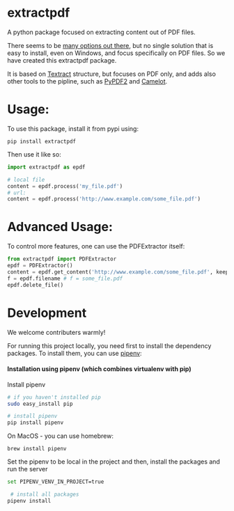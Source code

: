 # extractpdf
A python package focused on extracting content out of PDF files.

There seems to be [many options out there](https://stackoverflow.com/questions/34837707/how-to-extract-text-from-a-pdf-file), but no single solution that is easy to install, even on Windows, and focus specifically on PDF files. So we have created this extractpdf package.

It is based on [Textract](https://github.com/deanmalmgren/textract) structure, but focuses on PDF only, and adds also other tools to the pipline, such as [PyPDF2](https://pythonhosted.org/PyPDF2/) and [Camelot](https://camelot-py.readthedocs.io/en/master/).


# Usage:
To use this package, install it from pypi using:
```
pip install extractpdf
```

Then use it like so:
```python
import extractpdf as epdf

# local file
content = epdf.process('my_file.pdf')
# url:
content = epdf.process('http://www.example.com/some_file.pdf')
```

# Advanced Usage:
To control more features, one can use the PDFExtractor itself:
```python
from extractpdf import PDFExtractor
epdf = PDFExtractor()
content = epdf.get_content('http://www.example.com/some_file.pdf', keep_download=True)
f = epdf.filename # f = some_file.pdf
epdf.delete_file()
```

# Development
We welcome contributers warmly!

For running this project locally, you need first to install the dependency packages.
To install them, you can use [pipenv](https://docs.pipenv.org/):

#### Installation using pipenv (which combines virtualenv with pip)

Install pipenv

```bash
# if you haven't installed pip
sudo easy_install pip

# install pipenv
pip install pipenv
```

On MacOS - you can use homebrew:
```
brew install pipenv
```

Set the pipenv to be local in the project and then, install the packages and run the server
```bash
set PIPENV_VENV_IN_PROJECT=true 

 # install all packages
pipenv install
```

